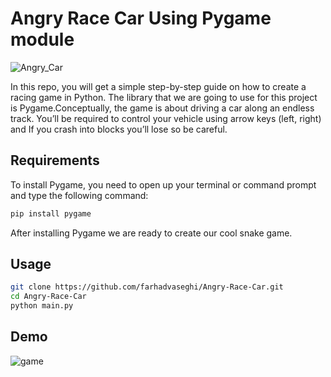 
# Angry Race Car Using Pygame module

![Angry_Car](https://user-images.githubusercontent.com/54831801/189369456-1bd83365-a9d0-48ef-bd08-956794021d0b.png)

In this repo, you will get a simple step-by-step guide on how to create a racing game in Python. The library that we are going to use for this project is Pygame.Conceptually, the game is about driving a car along an endless track. You’ll be required to control your vehicle using arrow keys (left, right) and If you crash into blocks you’ll lose so be careful.
## Requirements  
To install Pygame, you need to open up your terminal or command prompt and type the following command:
```bash
pip install pygame
```
After installing Pygame we are ready to create our cool snake game.
## Usage
```bash
git clone https://github.com/farhadvaseghi/Angry-Race-Car.git
cd Angry-Race-Car
python main.py
```
## Demo
![game](https://user-images.githubusercontent.com/54831801/189369449-9fdf4956-ab05-48d6-bc42-f7f95b44a666.png)
